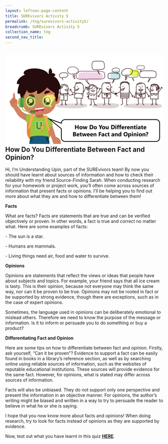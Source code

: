 ```yaml
---
layout: leftnav-page-content
title: SUREvivors Activity 5
permalink: /tng/surevivors-activity5/
breadcrumb: SUREvivors Activity 5
collection_name: tng
second_nav_title: 
---
```


## ![](../images/SURE-Activity-5-feature-image-FB.png)How Do You Differentiate Between Fact and Opinion?



Hi, I’m Understanding Upin, part of the SUREvivors team! By now you should have learnt about sources of information and how to check their reliability with my friend Source-Finding Sarah. When conducting research for your homework or project work, you’ll often come across sources of information that present facts or opinions. I’ll be helping you to find out more about what they are and how to differentiate between them! 

**Facts**

What are facts? Facts are statements that are true and can be verified objectively or proven. In other words, a fact is true and correct no matter what. Here are some examples of facts: 

\-      The sun is a star.

\-      Humans are mammals.

\-      Living things need air, food and water to survive.  

**Opinions** 

Opinions are statements that reflect the views or ideas that people have about subjects and topics. For example, your friend says that all ice cream is tasty. This is their opinion, because not everyone may think the same way, nor can it be proven to be true. Opinions may not be rooted in fact or be supported by strong evidence, though there are exceptions, such as in the case of expert opinions.

Sometimes, the language used in opinions can be deliberately emotional to mislead others. Therefore we need to know the purpose of the message or information. Is it to inform or persuade you to do something or buy a product?

 

**Differentiating Fact and Opinion**

Here are some tips on how to differentiate between fact and opinion. Firstly, ask yourself, “Can it be proven”? Evidence to support a fact can be easily found in books in a library’s reference section, as well as by searching online using reliable sources of information, such as the websites of reputable educational institutions. These sources will provide evidence for the same fact. However, for opinions, what is stated may differ across sources of information. 

Facts will also be unbiased. They do not support only one perspective and present the information in an objective manner. For opinions, the author’s writing might be biased and written in a way to try to persuade the reader to believe in what he or she is saying. 

I hope that you now know more about facts and opinions! When doing research, try to look for facts instead of opinions as they are supported by evidence. 

Now, test out what you have learnt in this quiz **[HERE](https://go.gov.sg/surevivor-activity5)**.

